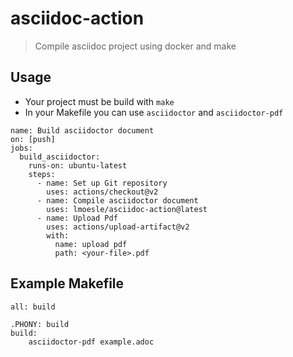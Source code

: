 # asciidoc-action

> Compile asciidoc project using docker and make

## Usage

* Your project must be build with `make`
* In your Makefile you can use `asciidoctor` and `asciidoctor-pdf` 

```
name: Build asciidoctor document
on: [push]
jobs:
  build_asciidoctor:
    runs-on: ubuntu-latest
    steps:
      - name: Set up Git repository
        uses: actions/checkout@v2
      - name: Compile asciidoctor document
        uses: lmoesle/asciidoc-action@latest
      - name: Upload Pdf
        uses: actions/upload-artifact@v2
        with:
          name: upload pdf
          path: <your-file>.pdf
```

## Example Makefile

```
all: build

.PHONY: build
build:
	asciidoctor-pdf example.adoc
```
